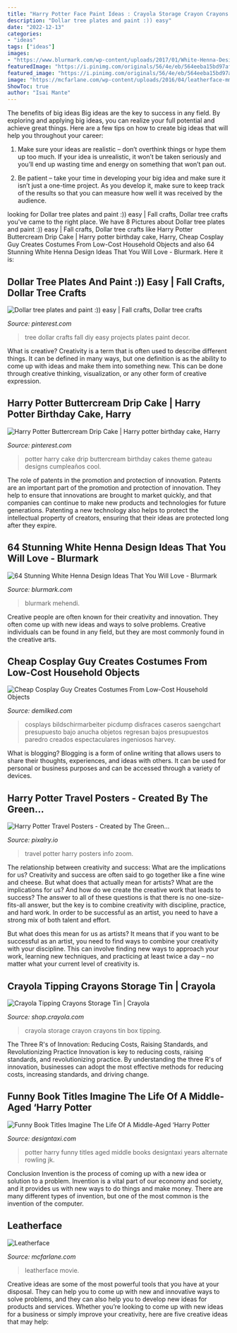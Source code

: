 ```yaml
---
title: "Harry Potter Face Paint Ideas : Crayola Storage Crayon Crayons Tin Box Tipping"
description: "Dollar tree plates and paint :)) easy"
date: "2022-12-13"
categories:
- "ideas"
tags: ["ideas"]
images:
- "https://www.blurmark.com/wp-content/uploads/2017/01/White-Henna-Design-55.jpg"
featuredImage: "https://i.pinimg.com/originals/56/4e/eb/564eeba15bd97afe64a9612b0e2c52d8.jpg"
featured_image: "https://i.pinimg.com/originals/56/4e/eb/564eeba15bd97afe64a9612b0e2c52d8.jpg"
image: "https://mcfarlane.com/wp-content/uploads/2016/04/leatherface-mm7-2004.jpg"
ShowToc: true
author: "Isai Mante"
---
```



The benefits of big ideas
Big ideas are the key to success in any field. By exploring and applying big ideas, you can realize your full potential and achieve great things. Here are a few tips on how to create big ideas that will help you throughout your career:
1. Make sure your ideas are realistic – don’t overthink things or hype them up too much. If your idea is unrealistic, it won’t be taken seriously and you’ll end up wasting time and energy on something that won’t pan out.

2. Be patient – take your time in developing your big idea and make sure it isn’t just a one-time project. As you develop it, make sure to keep track of the results so that you can measure how well it was received by the audience.


	

		
looking for Dollar tree plates and paint :)) easy | Fall crafts, Dollar tree crafts you've came to the right place. We have 8 Pictures about Dollar tree plates and paint :)) easy | Fall crafts, Dollar tree crafts like Harry Potter Buttercream Drip Cake | Harry potter birthday cake, Harry, Cheap Cosplay Guy Creates Costumes From Low-Cost Household Objects and also 64 Stunning White Henna Design Ideas That You Will Love - Blurmark. Here it is:
		
    
## Dollar Tree Plates And Paint :)) Easy | Fall Crafts, Dollar Tree Crafts

<img loading=lazy src="https://i.pinimg.com/736x/9c/70/8a/9c708a069a1df715c874f5967c1562d9--fall-diy-tree-crafts.jpg" onerror="this.onerror=null;this.src='https://tse1.mm.bing.net/th?id=OIP.eNdyeNvKeM1vLVk6ccDPrQHaJ3&amp;pid=15.1';" alt="Dollar tree plates and paint :)) easy | Fall crafts, Dollar tree crafts">

_Source: pinterest.com_

>tree dollar crafts fall diy easy projects plates paint decor. 

	

What is creative?
Creativity is a term that is often used to describe different things. It can be defined in many ways, but one definition is as the ability to come up with ideas and make them into something new. This can be done through creative thinking, visualization, or any other form of creative expression.

    
## Harry Potter Buttercream Drip Cake | Harry Potter Birthday Cake, Harry

<img loading=lazy src="https://i.pinimg.com/originals/56/4e/eb/564eeba15bd97afe64a9612b0e2c52d8.jpg" onerror="this.onerror=null;this.src='https://tse2.mm.bing.net/th?id=OIP.S3MHwK9ZonH1UN47xKDn4gHaJ4&amp;pid=15.1';" alt="Harry Potter Buttercream Drip Cake | Harry potter birthday cake, Harry">

_Source: pinterest.com_

>potter harry cake drip buttercream birthday cakes theme gateau designs cumpleaños cool. 

	

The role of patents in the promotion and protection of innovation.
Patents are an important part of the promotion and protection of innovation. They help to ensure that innovations are brought to market quickly, and that companies can continue to make new products and technologies for future generations. Patenting a new technology also helps to protect the intellectual property of creators, ensuring that their ideas are protected long after they expire.

    
## 64 Stunning White Henna Design Ideas That You Will Love - Blurmark

<img loading=lazy src="https://www.blurmark.com/wp-content/uploads/2017/01/White-Henna-Design-55.jpg" onerror="this.onerror=null;this.src='https://tse4.mm.bing.net/th?id=OIP.2KO7NKVcrieCZ7Kgc74L8AHaF6&amp;pid=15.1';" alt="64 Stunning White Henna Design Ideas That You Will Love - Blurmark">

_Source: blurmark.com_

>blurmark mehendi. 

	

Creative people are often known for their creativity and innovation. They often come up with new ideas and ways to solve problems. Creative individuals can be found in any field, but they are most commonly found in the creative arts.

    
## Cheap Cosplay Guy Creates Costumes From Low-Cost Household Objects

<img loading=lazy src="https://www.demilked.com/magazine/wp-content/uploads/2015/04/cheap-diy-costume-low-cost-cosplay-anucha-saengchart-17.jpg" onerror="this.onerror=null;this.src='https://tse4.mm.bing.net/th?id=OIP.QhQgXq3Xs-BAMnfsh7Qb9QHaDq&amp;pid=15.1';" alt="Cheap Cosplay Guy Creates Costumes From Low-Cost Household Objects">

_Source: demilked.com_

>cosplays bildschirmarbeiter picdump disfraces caseros saengchart presupuesto bajo anucha objetos regresan bajos presupuestos paredro creados espectaculares ingeniosos harvey. 

	

What is blogging?
Blogging is a form of online writing that allows users to share their thoughts, experiences, and ideas with others. It can be used for personal or business purposes and can be accessed through a variety of devices.

    
## Harry Potter Travel Posters - Created By The Green...

<img loading=lazy src="http://78.media.tumblr.com/278634e8cc1f23626c7a28ca6a221fd0/tumblr_n9t02a1VEY1t7b5qro2_1280.jpg" onerror="this.onerror=null;this.src='https://tse2.mm.bing.net/th?id=OIP.wfB0oheh0GiqBZAn4slXdgHaLc&amp;pid=15.1';" alt="Harry Potter Travel Posters - Created by The Green...">

_Source: pixalry.io_

>travel potter harry posters info zoom. 

	

The relationship between creativity and success: What are the implications for us?
Creativity and success are often said to go together like a fine wine and cheese. But what does that actually mean for artists? What are the implications for us? And how do we create the creative work that leads to success?
The answer to all of these questions is that there is no one-size-fits-all answer, but the key is to combine creativity with discipline, practice, and hard work. In order to be successful as an artist, you need to have a strong mix of both talent and effort.

But what does this mean for us as artists? It means that if you want to be successful as an artist, you need to find ways to combine your creativity with your discipline. This can involve finding new ways to approach your work, learning new techniques, and practicing at least twice a day – no matter what your current level of creativity is.

    
## Crayola Tipping Crayons Storage Tin | Crayola

<img loading=lazy src="https://shop.crayola.com/on/demandware.static/-/Sites-crayola-storefront/default/dw1dda95f2/images/8200570002_Tin8CT-Box_Digital_F.jpg" onerror="this.onerror=null;this.src='https://tse2.mm.bing.net/th?id=OIP.Qw7LBsFYk-aKkWKAXYhL5gHaGv&amp;pid=15.1';" alt="Crayola Tipping Crayons Storage Tin | Crayola">

_Source: shop.crayola.com_

>crayola storage crayon crayons tin box tipping. 

	

The Three R's of Innovation: Reducing Costs, Raising Standards, and Revolutionizing Practice
Innovation is key to reducing costs, raising standards, and revolutionizing practice. By understanding the three R's of innovation, businesses can adopt the most effective methods for reducing costs, increasing standards, and driving change.

    
## Funny Book Titles Imagine The Life Of A Middle-Aged ‘Harry Potter

<img loading=lazy src="http://editorial.designtaxi.com/news-agehp1607/6.jpg" onerror="this.onerror=null;this.src='https://tse1.mm.bing.net/th?id=OIP.rhyttg3Dn3UcmC2J8uh91gHaLK&amp;pid=15.1';" alt="Funny Book Titles Imagine The Life Of A Middle-Aged ‘Harry Potter">

_Source: designtaxi.com_

>potter harry funny titles aged middle books designtaxi years alternate rowling jk. 

	

Conclusion
Invention is the process of coming up with a new idea or solution to a problem. Invention is a vital part of our economy and society, and it provides us with new ways to do things and make money. There are many different types of invention, but one of the most common is the invention of the computer.

    
## Leatherface

<img loading=lazy src="https://mcfarlane.com/wp-content/uploads/2016/04/leatherface-mm7-2004.jpg" onerror="this.onerror=null;this.src='https://tse1.mm.bing.net/th?id=OIP.NduIRuar8XwpVzrCPhJAIgHaLG&amp;pid=15.1';" alt="Leatherface">

_Source: mcfarlane.com_

>leatherface movie. 

	

Creative ideas are some of the most powerful tools that you have at your disposal. They can help you to come up with new and innovative ways to solve problems, and they can also help you to develop new ideas for products and services. Whether you’re looking to come up with new ideas for a business or simply improve your creativity, here are five creative ideas that may help: 

